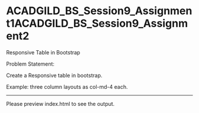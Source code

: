 # ACADGILD_BS_Session9_Assignment1ACADGILD_BS_Session9_Assignment2
Responsive Table in Bootstrap

Problem Statement:

Create a Responsive table in bootstrap.

Example: three column layouts as col-md-4 each.

-------------------------------------------------------------------------------
Please preview index.html to see the output.
